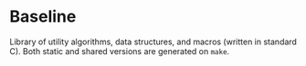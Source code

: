 Baseline
========

Library of utility algorithms, data structures, and macros (written in standard C). Both static and shared versions are generated on `make`.
